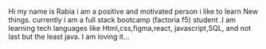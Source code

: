 Hi my name is Rabia
i am a positive and motivated person i like to learn New things.
currently i am a full stack bootcamp (factoria f5) student .I am learning tech languages like Html,css,figma,react, javascript,SQL, and not last but the least java.
I am loving it...
